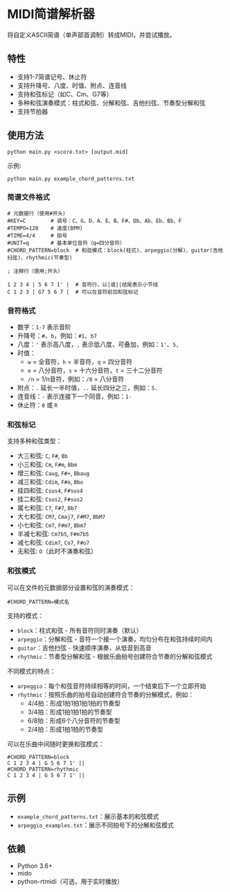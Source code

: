 # MIDI简谱解析器

将自定义ASCII简谱（单声部首调制）转成MIDI，并尝试播放。

## 特性

- 支持1-7简谱记号、休止符
- 支持升降号、八度、时值、附点、连音线
- 支持和弦标记（如C、Cm、G7等）
- 多种和弦演奏模式：柱式和弦、分解和弦、吉他扫弦、节奏型分解和弦
- 支持节拍器

## 使用方法

```
python main.py <score.txt> [output.mid]
```

示例:
```
python main.py example_chord_patterns.txt
```

### 简谱文件格式

```
# 元数据行（使用#开头）
#KEY=C        # 调号：C、G、D、A、E、B、F#、Db、Ab、Eb、Bb、F
#TEMPO=120    # 速度(BPM)
#TIME=4/4     # 拍号
#UNIT=q       # 基本单位音符（q=四分音符）
#CHORD_PATTERN=block  # 和弦模式：block(柱式)、arpeggio(分解)、guitar(吉他扫弦)、rhythmic(节奏型)

; 注释行（使用;开头）

1 2 3 4 | 5 6 7 1' |  # 音符行，以|或||结尾表示小节线
C 1 2 3 | G7 5 6 7 |  # 可以在音符前加和弦标记
```

### 音符格式

- 数字：`1-7` 表示音阶
- 升降号：`#`、`b`，例如：`#1`、`b7`
- 八度：`'` 表示高八度，`,` 表示低八度，可叠加，例如：`1'`、`5,`
- 时值：
  - `w` = 全音符，`h` = 半音符，`q` = 四分音符
  - `e` = 八分音符，`s` = 十六分音符，`t` = 三十二分音符
  - `/n` = 1/n音符，例如：`/8` = 八分音符
- 附点：`.` 延长一半时值，`..` 延长四分之三，例如：`5.`
- 连音线：`-` 表示连接下一个同音，例如：`1-`
- 休止符：`0` 或 `R`

### 和弦标记

支持多种和弦类型：
- 大三和弦: `C`, `F#`, `Bb`
- 小三和弦: `Cm`, `F#m`, `Bbm`
- 增三和弦: `Caug`, `F#+`, `Bbaug`
- 减三和弦: `Cdim`, `F#o`, `Bbo`
- 挂四和弦: `Csus4`, `F#sus4`
- 挂二和弦: `Csus2`, `F#sus2`
- 属七和弦: `C7`, `F#7`, `Bb7`
- 大七和弦: `CM7`, `Cmaj7`, `F#M7`, `BbM7`
- 小七和弦: `Cm7`, `F#m7`, `Bbm7`
- 半减七和弦: `Cm7b5`, `F#m7b5`
- 减七和弦: `Cdim7`, `Co7`, `F#o7`
- 无和弦: `O`（此时不演奏和弦）

### 和弦模式

可以在文件的元数据部分设置和弦的演奏模式：

```
#CHORD_PATTERN=模式名
```

支持的模式：
- `block`：柱式和弦 - 所有音符同时演奏（默认）
- `arpeggio`：分解和弦 - 音符一个接一个演奏，均匀分布在和弦持续时间内
- `guitar`：吉他扫弦 - 快速顺序演奏，从低音到高音
- `rhythmic`：节奏型分解和弦 - 根据乐曲拍号创建符合节奏的分解和弦模式

不同模式的特点：
- `arpeggio`：每个和弦音符持续相等的时间，一个结束后下一个立即开始
- `rhythmic`：按照乐曲的拍号自动创建符合节奏的分解模式，例如：
  - 4/4拍：形成1拍1拍1拍1拍的节奏型
  - 3/4拍：形成1拍1拍1拍的节奏型
  - 6/8拍：形成6个八分音符的节奏型
  - 2/4拍：形成1拍1拍的节奏型

可以在乐曲中间随时更换和弦模式：

```
#CHORD_PATTERN=block
C 1 2 3 4 | G 5 6 7 1' ||
#CHORD_PATTERN=rhythmic
C 1 2 3 4 | G 5 6 7 1' ||
```

## 示例

- `example_chord_patterns.txt`：展示基本的和弦模式
- `arpeggio_examples.txt`：展示不同拍号下的分解和弦模式

## 依赖

- Python 3.6+
- mido
- python-rtmidi（可选，用于实时播放） 